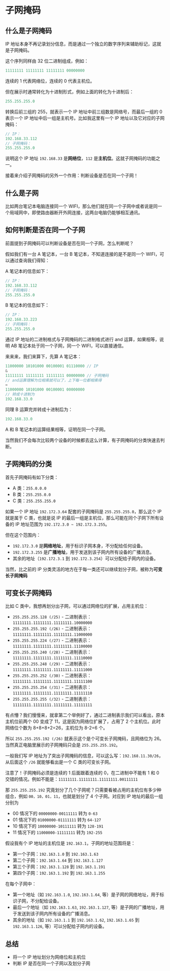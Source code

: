 # 子网掩码
## 什么是子网掩码
IP 地址本身不再记录划分信息，而是通过一个独立的数字序列来辅助标记，这就是子网掩码。

这个序列同样由 32 位二进制组成，例如：

```javascript
11111111 11111111 11111111 00000000
```

连续的 1 代表网络位，连续的 0 代表主机位。

但在展示时通常转化为十进制形式，例如上面的转化为十进制后：

```javascript
255.255.255.0
```

转换后前三组的 255，就表示一个 IP 地址中前三组数是网络号，而最后一组的 0 表示一个 IP 地址中后一组是主机号。比如我这里有一个 IP 地址以及它对应的子网掩码：

```javascript
// IP：
192.168.33.112
// 子网掩码：
255.255.255.0
```

说明这个 IP 地址 `192.168.33` 是**网络位**，`112` 是**主机位**。这就子网掩码的功能之一。

接着来介绍子网掩码的另外一个作用：判断设备是否在同一个子网！

## 什么是子网
比如两台笔记本电脑连接同一个 WIFI，那么他们就在同一个子网中或者说是同一个局域网中，即使路由器断开外网连接，这两台电脑仍能够相互通讯。

## 如何判断是否在同一个子网
前面提到子网掩码可以判断设备是否在同一个子网，怎么判断呢？

假如我们有一台 A 笔记本，一台 B 笔记本，不知道连接的是不是同一个 WIFI，可以通过查询我们得知：

A 笔记本的信息如下：

```javascript
// IP：
192.168.33.112
// 子网掩码：
255.255.255.0
```

B 笔记本的信息如下：

```javascript
// IP：
192.168.33.223
// 子网掩码：
255.255.255.0
```

通过 IP 地址的二进制格式与子网掩码的二进制格式进行 and 运算，如果相等，说明 AB 笔记本处于同一个子网，同一个 WIFI，可以直接通信。

来来来，我们来算下，先算 A 笔记本：

```javascript
11000000 10101000 00100001 01110000 // IP
&
11111111 11111111 11111111 00000000 // 子网掩码
// and运算理解为位相乘就可以了，上下每一位都相乘得
=
11000000 10101000 00100001 00000000
// 转成十进制为
192.168.33.0
```

同理 B 运算完并转成十进制后为：

```javascript
192.168.33.0
```

A 和 B 笔记本的运算结果相等，证明在同一个子网。

当然我们不会每次比较两个设备的时候都去这么计算，有子网掩码的分类快速去判断。

## 子网掩码的分类
首先子网掩码有如下分类：

* A 类：`255.0.0.0`
* B 类：`255.255.0.0`
* C 类：`255.255.255.0`

如果一个 IP 地址 `192.172.3.64` 配套的子网掩码是 `255.255.255.0`，那么这个 IP 就是属于 C 类，也就是说 IP 的最后一组是主机位，那么可能在同个子网下所有设备的 IP 地址范围为 `192.172.3.0 ~ 192.172.3.255`。

但在这个范围内：

* `192.172.3.0` 是**网络地址**，用于标识子网本身，不分配给任何设备。
* `192.172.3.255` 是**广播地址**，用于发送到该子网内所有设备的广播消息。
* 其余的地址（`192.172.3.1` 到 `192.172.3.254`）可以分配给子网内的设备。

当然，比之前的 IP 分类灵活的地方在于每一类还可以继续划分子网，被称为**可变长子网掩码**

## 可变长子网掩码
比如 C 类中，我想再划分出子网，可以通过网络位的扩展，占用主机位：

* `255.255.255.128 (/25)` - 二进制表示：`11111111.11111111.11111111.10000000`
* `255.255.255.192 (/26)` - 二进制表示：`11111111.11111111.11111111.11000000`
* `255.255.255.224 (/27)` - 二进制表示：`11111111.11111111.11111111.11100000`
* `255.255.255.240 (/28)` - 二进制表示：`11111111.11111111.11111111.11110000`
* `255.255.255.248 (/29)` - 二进制表示：`11111111.11111111.11111111.11111000`
* `255.255.255.252 (/30)` - 二进制表示：`11111111.11111111.11111111.11111100`
* `255.255.255.254 (/31)` - 二进制表示：`11111111.11111111.11111111.11111110`
* `255.255.255.255 (/32)` - 二进制表示：`11111111.11111111.11111111.11111111`

有点懵？我们慢慢来，就拿第二个举例好了，通过二进制表示我们可以看出，原本主机位前两个 00 变成了 11，这是因为网络位扩展了，占用了 2 个主机位。此时网络位个数为 8+8+8+2=26，主机位为 8-2=6 个。

所以 `255.255.255.192 (/26)` 就表示这个是个可变长子网掩码，且网络位为 26。当然真正电脑里展示的子网掩码只会是 `255.255.255.192`。

一般我们写 IP 地址为了突出子网掩码的信息，可以这么写：`192.168.11.30/26`，从后面这个 `/26` 就能够看出是一个 C 类的可变长子网。

注意了！子网掩码必须是连续的 1 后面跟着连续的 0，在二进制中不能有 1 和 0 交错的情况。例如不能是：`11111111.11111111.11111111.00111111`

那 `255.255.255.192` 究竟划分了几个子网呢？只需要看被占用的主机位有多少种组合，例如 `00，10，01，11`，也就是划分了 4 个子网。对应到 IP 地址的最后一组分别为

* 00 情况下的 `00000000-00111111` 转为 `0-63`
* 01 情况下的 `01000000-01111111` 转为 `64-127`
* 10 情况下的 `10000000-10111111` 转为 `128-191`
* 11 情况下的 `11000000-11111111` 转为 `192-255`

假设我有个 IP 地址的主机位是 `192.163.1`，子网的地址范围将是：

* 第一个子网：`192.163.1.0` 到 `192.163.1.63`
* 第二个子网：`192.163.1.64` 到 `192.163.1.127`
* 第三个子网：`192.163.1.128` 到 `192.163.1.191`
* 第四个子网：`192.163.1.192` 到 `192.163.1.255`

在每个子网中：

* 第一个地址（如 `192.163.1.0`, `192.163.1.64`, 等）是子网的网络地址，用于标识子网，不分配给设备。
* 最后一个地址（如 `192.163.1.63`, `192.163.1.127`, 等）是子网的广播地址，用于发送到该子网内所有设备的广播消息。
* 其余的地址（如 `192.163.1.1` 到 `192.163.1.62`, `192.163.1.65` 到 `192.163.1.126`, 等）可以分配给子网内的设备。

## 总结
* 将一个 IP 地址划分为网络位和主机位
* 判断 IP 是否在同一个子网以及划分子网